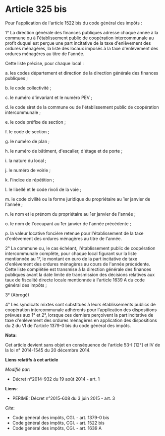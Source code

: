 # Article 325 bis

Pour l'application de l'article 1522 bis du code général des impôts :

1° La direction générale des finances publiques adresse chaque année à la commune ou à l'établissement public de coopération
intercommunale au profit duquel est perçue une part incitative de la taxe d'enlèvement des ordures ménagères, la liste des
locaux imposés à la taxe d'enlèvement des ordures ménagères au titre de l'année.

Cette liste précise, pour chaque local :

a. les codes département et direction de la direction générale des finances publiques ;

b. le code collectivité ;

c. le numéro d'invariant et le numéro PEV ;

d. le code siret de la commune ou de l'établissement public de coopération intercommunale ;

e. le code préfixe de section ;

f. le code de section ;

g. le numéro de plan ;

h. le numéro de bâtiment, d'escalier, d'étage et de porte ;

i. la nature du local ;

j. le numéro de voirie ;

k. l'indice de répétition ;

l. le libellé et le code rivoli de la voie ;

m. le code civilité ou la forme juridique du propriétaire au 1er janvier de l'année ;

n. le nom et le prénom du propriétaire au 1er janvier de l'année ;

o. le nom de l'occupant au 1er janvier de l'année précédente ;

p. la valeur locative foncière retenue pour l'établissement de la taxe d'enlèvement des ordures ménagères au titre de
l'année.

2° La commune ou, le cas échéant, l'établissement public de coopération intercommunale complète, pour chaque local figurant
sur la liste mentionnée au 1°, le montant en euro de la part incitative de taxe d'enlèvement des ordures ménagères au cours
de l'année précédente. Cette liste complétée est transmise à la direction générale des finances publiques avant la date
limite de transmission des décisions relatives aux taux de fiscalité directe locale mentionnée à l'article 1639 A du code
général des impôts ;

3° (Abrogé)

4° Les syndicats mixtes sont substitués à leurs établissements publics de coopération intercommunale adhérents pour
l'application des dispositions prévues aux 1° et 2°, lorsque ces derniers perçoivent la part incitative de taxe d'enlèvement
des ordures ménagères en application des dispositions du 2 du VI de l'article 1379-0 bis du code général des impôts.

**Nota:**

Cet article devient sans objet en conséquence de l'article 53-I [12°] et IV de la loi n° 2014-1545 du 20 décembre 2014.

**Liens relatifs à cet article**

_Modifié par_:

  - Décret n°2014-932 du 19 août 2014 - art. 1

**Liens**:

  - PERIME: Décret n°2015-608 du 3 juin 2015 - art. 3

_Cite_:

  - Code général des impôts, CGI. - art. 1379-0 bis
  - Code général des impôts, CGI. - art. 1522 bis
  - Code général des impôts, CGI. - art. 1639 A
